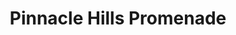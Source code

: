 ---
title: "Pinnacle Hills Promenade"
url: /rogers/pinnacle-hills-promenade-promenade-boulevard-5/
shop: mall
---